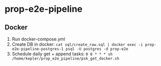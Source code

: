 # prop-e2e-pipeline

## Docker
1. Run docker-compose.yml
2. Create DB in docker: `cat sql/create_raw.sql | docker exec -i prop-e2e-pipeline-postgres-1 psql -U postgres -d prop-e2e`
3. Schedule daily get + append tasks: `0 8 * * * sh /home/kepler/prop_e2e_pipeline/psk_get_docker.sh`

